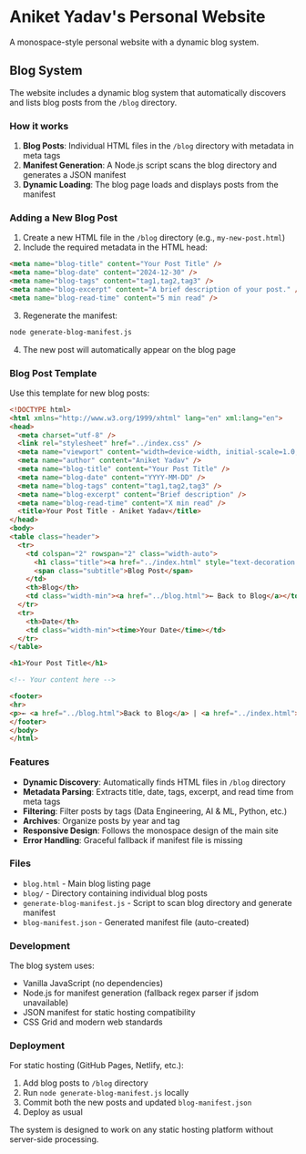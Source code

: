 # Aniket Yadav's Personal Website

A monospace-style personal website with a dynamic blog system.

## Blog System

The website includes a dynamic blog system that automatically discovers and lists blog posts from the `/blog` directory.

### How it works

1. **Blog Posts**: Individual HTML files in the `/blog` directory with metadata in meta tags
2. **Manifest Generation**: A Node.js script scans the blog directory and generates a JSON manifest
3. **Dynamic Loading**: The blog page loads and displays posts from the manifest

### Adding a New Blog Post

1. Create a new HTML file in the `/blog` directory (e.g., `my-new-post.html`)
2. Include the required metadata in the HTML head:

```html
<meta name="blog-title" content="Your Post Title" />
<meta name="blog-date" content="2024-12-30" />
<meta name="blog-tags" content="tag1,tag2,tag3" />
<meta name="blog-excerpt" content="A brief description of your post." />
<meta name="blog-read-time" content="5 min read" />
```

3. Regenerate the manifest:
```bash
node generate-blog-manifest.js
```

4. The new post will automatically appear on the blog page

### Blog Post Template

Use this template for new blog posts:

```html
<!DOCTYPE html>
<html xmlns="http://www.w3.org/1999/xhtml" lang="en" xml:lang="en">
<head>
  <meta charset="utf-8" />
  <link rel="stylesheet" href="../index.css" />
  <meta name="viewport" content="width=device-width, initial-scale=1.0, user-scalable=yes" />
  <meta name="author" content="Aniket Yadav" />
  <meta name="blog-title" content="Your Post Title" />
  <meta name="blog-date" content="YYYY-MM-DD" />
  <meta name="blog-tags" content="tag1,tag2,tag3" />
  <meta name="blog-excerpt" content="Brief description" />
  <meta name="blog-read-time" content="X min read" />
  <title>Your Post Title - Aniket Yadav</title>
</head>
<body>
<table class="header">
  <tr>
    <td colspan="2" rowspan="2" class="width-auto">
      <h1 class="title"><a href="../index.html" style="text-decoration:none">Aniket Yadav</a></h1>
      <span class="subtitle">Blog Post</span>
    </td>
    <th>Blog</th>
    <td class="width-min"><a href="../blog.html">← Back to Blog</a></td>
  </tr>
  <tr>
    <th>Date</th>
    <td class="width-min"><time>Your Date</time></td>
  </tr>
</table>

<h1>Your Post Title</h1>

<!-- Your content here -->

<footer>
<hr>
<p>← <a href="../blog.html">Back to Blog</a> | <a href="../index.html">Home</a></p>
</footer>
</body>
</html>
```

### Features

- **Dynamic Discovery**: Automatically finds HTML files in `/blog` directory
- **Metadata Parsing**: Extracts title, date, tags, excerpt, and read time from meta tags
- **Filtering**: Filter posts by tags (Data Engineering, AI & ML, Python, etc.)
- **Archives**: Organize posts by year and tag
- **Responsive Design**: Follows the monospace design of the main site
- **Error Handling**: Graceful fallback if manifest file is missing

### Files

- `blog.html` - Main blog listing page
- `blog/` - Directory containing individual blog posts
- `generate-blog-manifest.js` - Script to scan blog directory and generate manifest
- `blog-manifest.json` - Generated manifest file (auto-created)

### Development

The blog system uses:
- Vanilla JavaScript (no dependencies)
- Node.js for manifest generation (fallback regex parser if jsdom unavailable)
- JSON manifest for static hosting compatibility
- CSS Grid and modern web standards

### Deployment

For static hosting (GitHub Pages, Netlify, etc.):
1. Add blog posts to `/blog` directory
2. Run `node generate-blog-manifest.js` locally
3. Commit both the new posts and updated `blog-manifest.json`
4. Deploy as usual

The system is designed to work on any static hosting platform without server-side processing. 